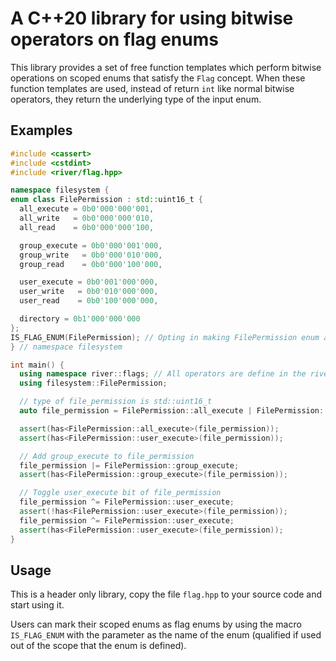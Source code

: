 # A C++20 library for using bitwise operators on flag enums

This library provides a set of free function templates which perform bitwise operations on scoped enums that satisfy the `Flag` concept. When these function templates are used, instead of return `int` like normal bitwise operators, they return the underlying type of the input enum.

## Examples

```cpp
#include <cassert>
#include <cstdint>
#include <river/flag.hpp>

namespace filesystem {
enum class FilePermission : std::uint16_t {
  all_execute = 0b0'000'000'001,
  all_write   = 0b0'000'000'010,
  all_read    = 0b0'000'000'100,

  group_execute = 0b0'000'001'000,
  group_write   = 0b0'000'010'000,
  group_read    = 0b0'000'100'000,

  user_execute = 0b0'001'000'000,
  user_write   = 0b0'010'000'000,
  user_read    = 0b0'100'000'000,

  directory = 0b1'000'000'000
};
IS_FLAG_ENUM(FilePermission); // Opting in making FilePermission enum as a flag enum
} // namespace filesystem

int main() {
  using namespace river::flags; // All operators are define in the river namespace
  using filesystem::FilePermission;

  // type of file_permission is std::uint16_t
  auto file_permission = FilePermission::all_execute | FilePermission::user_execute;

  assert(has<FilePermission::all_execute>(file_permission));
  assert(has<FilePermission::user_execute>(file_permission));

  // Add group_execute to file_permission
  file_permission |= FilePermission::group_execute;
  assert(has<FilePermission::group_execute>(file_permission));

  // Toggle user_execute bit of file_permission
  file_permission ^= FilePermission::user_execute;
  assert(!has<FilePermission::user_execute>(file_permission));
  file_permission ^= FilePermission::user_execute;
  assert(has<FilePermission::user_execute>(file_permission));
}
```

## Usage
This is a header only library, copy the file `flag.hpp` to your source code and start using it.

Users can mark their scoped enums as flag enums by using the macro `IS_FLAG_ENUM` with the
 parameter as the name of the enum (qualified if used out of the scope that the enum is defined).
